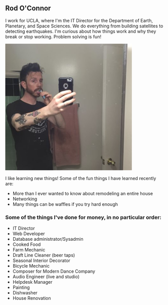 ## Rod O'Connor
I work for UCLA, where I'm the IT Director for the Department of Earth, Planetary, and Space Sciences. We do everything from building satellites to detecting earthquakes.
I'm curious about how things work and why they break or stop working. Problem solving is fun!

![Image of Rod ](images/rod.jpg)

I like learning new things!
Some of the fun things I have learned recently are:

  * More than I ever wanted to know about remodeling an entire house
  * Networking
  * Many things can be waffles if you try hard enough

### Some of the things I've done for money, in no particular order: ###

  * IT Director
  * Web Developer
  * Database administrator/Sysadmin
  * Cooked Food
  * Farm Mechanic
  * Draft Line Cleaner (beer taps)
  * Seasonal Interior Decorator
  * Bicycle Mechanic
  * Composer for Modern Dance Company
  * Audio Engineer (live and studio)
  * Helpdesk Manager
  * Painting
  * Dishwasher
  * House Renovation
